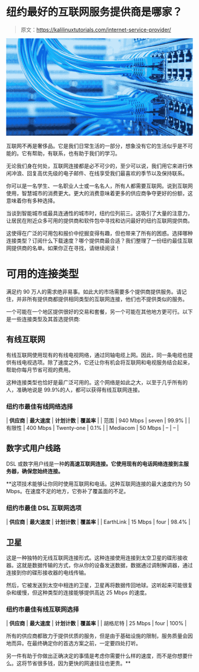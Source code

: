 # 纽约最好的互联网服务提供商是哪家？

> 原文：<https://kalilinuxtutorials.com/internet-service-provider/>

[![What’s the best Internet Service Provider in NYC?](img//a81485aef1a407f62f6c4eab0c9b654a.png "What’s the best Internet Service Provider in NYC?")](https://1.bp.blogspot.com/-ajHjg9bKQWM/XfkMhzoV2iI/AAAAAAAAGgE/ohB2aw3dF-U7p5DF8rvNBm4g12Zj4d9KACLcBGAsYHQ/s1600/Intenet%2Bservice%2Bprovider.png)

互联网不再是奢侈品。它是我们日常生活的一部分，想象没有它的生活似乎是不可能的。它有帮助，有联系，也有助于我们的学习。

无论我们身在何处，互联网连接都是必不可少的，至少可以说，我们用它来进行休闲冲浪、回复高优先级的电子邮件、在线享受我们最喜欢的季节以及保持联系。

你可以是一名学生、一名职业人士或一名名人，所有人都需要互联网。说到互联网使用，智慧城市的消费更大。更大的消费意味着更多的供应商争夺更好的份额，这意味着你有多种选择。

当谈到智能城市或最具连通性的城市时，纽约位列前三。这吸引了大量的注意力，让居民在附近众多可用的提供商和软件包中寻找和访问最好的纽约互联网提供商。

这使得在广泛的可用包和报价中挖掘变得有趣，但也带来了所有的困惑。选择哪种连接类型？订阅什么下载速度？哪个提供商最合适？我们整理了一份纽约最佳互联网提供商的名单。如果你正在寻找，请继续阅读！

# 可用的连接类型

满足约 90 万人的需求绝非易事。如此大的市场需要多个提供商提供服务。请记住，并非所有提供商都提供相同类型的互联网连接，他们也不提供类似的服务。

一个可能在一个地区提供很好的交易和套餐，另一个可能在其他地方更可行。以下是一些连接类型及其首选提供商:

## 有线互联网

有线互联网使用现有的有线电视网络，通过同轴电缆上网。因此，同一条电缆也提供有线电视选项。除了速度之外，它还让你有机会将互联网和电视服务结合起来，帮助你每月节省可观的费用。

这种连接类型也恰好是最广泛可用的。这个网络是如此之大，以至于几乎所有的人，准确地说是 99.9%的人，都可以获得有线互联网连接。

### 纽约市最佳有线网络选择

| **供应商** | **最大速度** | **计划计数** | **覆盖率** |
| 范围 | 940 Mbps | seven | 99.9% |
| 有限性 | 400 Mbps | Twenty-one | 0.1% |
| Mediacom | 50 Mbps | – | – |

## 数字式用户线路

DSL 或数字用户线是一种[](https://satelliteforinternet.com/hughesnet-gen5-internet-plans/)**的高速互联网连接。它使用现有的电话网络连接到主服务器，确保您始终连接。**

 **这项技术能够让你同时使用互联网和电话。这种互联网连接的最大速度约为 50 Mbps。在速度不足的地方，它弥补了覆盖面的不足。

### 纽约市最佳 DSL 互联网选项

| **供应商** | **最大速度** | **计划计数** | **覆盖率** |
| EarthLink | 15 Mbps | four | 98.4% |

## 卫星

这是一种独特的无线互联网连接形式。这种连接使用连接到太空卫星的碟形接收器。这就是数据传输的方式，你从你的设备发送数据，数据通过调制解调器，通过连接到你的碟形接收器的电线传输。

然后，它被发送到太空中相连的卫星，卫星再将数据传回地球。这听起来可能很复杂和缓慢，但这种类型的连接能够提供高达 25 Mbps 的速度。

### 纽约市最佳有线互联网选择

| **供应商** | **最大速度** | **计划计数** | **覆盖率** |
| 胡格尼特 | 25 Mbps | four | 100% |

所有的供应商都致力于提供优质的服务，但是由于基础设施的限制，服务质量会因地而异。在最终确定你的首选方案之前，一定要四处打听。

另一件有助于你做出正确决定的事情是考虑你需要什么样的速度，而不是你想要什么。这将节省很多钱，因为更快的网速往往也更贵。**